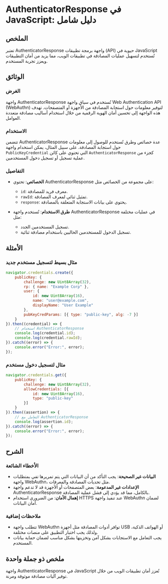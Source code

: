 <!--
Meta Description: # AuthenticatorResponse في JavaScript: دليل شامل ## الملخص تعتبر AuthenticatorResponse واجهة برمجة تطبيقات (API) حيوية في JavaScript تُستخدم لتسهيل عم...
Meta Keywords: authenticatorresponse, واجهة, error, المصادقة, javascript
-->

# AuthenticatorResponse في JavaScript: دليل شامل

## الملخص
تعتبر AuthenticatorResponse واجهة برمجة تطبيقات (API) حيوية في JavaScript تُستخدم لتسهيل عمليات المصادقة في تطبيقات الويب، مما يزيد من أمان التطبيقات ويعزز تجربة المستخدم.

## الوثائق
### الغرض
واجهة AuthenticatorResponse تُستخدم في سياق واجهة Web Authentication API (WebAuthn) لتوفير معلومات حول استجابة المصادقة من الأجهزة أو المتصفحات. تهدف هذه الواجهة إلى تحسين أمان الهوية الرقمية من خلال استخدام أساليب مصادقة متعددة العوامل.

### الاستخدام
تتضمن AuthenticatorResponse عدة خصائص وطرق تُستخدم للوصول إلى معلومات حول استجابة المصادقة. على سبيل المثال، يمكن استخدام واجهة `PublicKeyCredential` التي تحتوي على كائن `AuthenticatorResponse` كجزء من عملية تسجيل أو تسجيل دخول المستخدمين.

### التفاصيل
- **الخصائص**: تحتوي AuthenticatorResponse على مجموعة من الخصائص مثل:
  - `id`: معرف فريد للمصادقة.
  - `rawId`: تمثيل ثنائي لمعرف المصادقة.
  - `response`: يحتوي على بيانات الاستجابة المتعلقة بالمصادقة.

- **طرق الاستخدام**: تُستخدم واجهة AuthenticatorResponse في عمليات مختلفة مثل:
  - تسجيل المستخدمين الجدد.
  - تسجيل الدخول للمستخدمين الحاليين باستخدام مصادقة ثنائية.

## الأمثلة
### مثال بسيط لتسجيل مستخدم جديد
```javascript
navigator.credentials.create({
    publicKey: {
        challenge: new Uint8Array(32),
        rp: { name: "Example Corp" },
        user: {
            id: new Uint8Array(16),
            name: "user@example.com",
            displayName: "User Example"
        },
        pubKeyCredParams: [{ type: "public-key", alg: -7 }]
    }
}).then((credential) => {
    // استخدام AuthenticatorResponse
    console.log(credential.id);
    console.log(credential.rawId);
}).catch((error) => {
    console.error("Error:", error);
});
```

### مثال لتسجيل دخول مستخدم
```javascript
navigator.credentials.get({
    publicKey: {
        challenge: new Uint8Array(32),
        allowCredentials: [{
            id: new Uint8Array(16),
            type: "public-key"
        }]
    }
}).then((assertion) => {
    // التعامل مع AuthenticatorResponse
    console.log(assertion.id);
}).catch((error) => {
    console.error("Error:", error);
});
```

## الشرح
### الأخطاء الشائعة
- **البيانات غير الصحيحة**: يجب التأكد من أن البيانات التي يتم تمريرها تفي بمتطلبات واجهة WebAuthn، مثل تحديات المصادقة والمعرفات.
- **الإعدادات غير المدعومة**: بعض المتصفحات أو الأجهزة قد لا تدعم واجهة AuthenticatorResponse بالكامل، مما قد يؤدي إلى فشل عملية المصادقة.
- **إهمال الأمان**: من الضروري استخدام HTTPS عند تنفيذ واجهة WebAuthn لضمان أمان البيانات.

### ملاحظات إضافية
- تتطلب واجهة WebAuthn توافر أدوات المصادقة مثل أجهزة USB أو الهواتف الذكية، ولذلك يجب اختبار التطبيق على منصات مختلفة.
- يجب التعامل مع الاستجابات بشكل آمن وتخزينها بشكل مناسب لضمان حماية بيانات المستخدم.

## ملخص ذو جملة واحدة
واجهة AuthenticatorResponse في JavaScript تُعزز أمان تطبيقات الويب من خلال توفير آليات مصادقة موثوقة ومرنة.